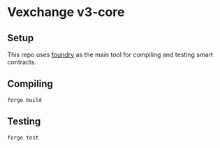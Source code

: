 # Vexchange v3-core



## Setup
This repo uses [foundry](https://github.com/gakonst/foundry) as the main tool for compiling and testing smart contracts. 

## Compiling
```
forge build
```


## Testing
```
forge test
```
